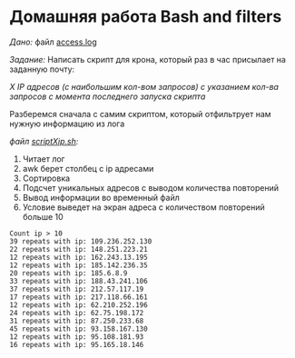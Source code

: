 # Домашняя работа Bash and filters
_Дано:_
файл [access.log](access.log)

_Задание:_
Написать скрипт для крона, который раз в час присылает на заданную почту:

_X IP адресов (с наибольшим кол-вом запросов) с указанием кол-ва запросов c момента последнего запуска скрипта_

Разберемся сначала с самим скриптом, который отфильтрует нам нужную информацию из лога

_файл [scriptXip.sh](scriptXip.sh):_

1. Читает лог
2. awk берет столбец с ip адресами
3. Сортировка
4. Подсчет уникальных адресов с выводом количества повторений
5. Вывод информации во временный файл
6. Условие выведет на экран адреса с количеством повторений больше 10

```out
Count ip > 10
39 repeats with ip: 109.236.252.130
22 repeats with ip: 148.251.223.21
12 repeats with ip: 162.243.13.195
12 repeats with ip: 185.142.236.35
20 repeats with ip: 185.6.8.9
33 repeats with ip: 188.43.241.106
37 repeats with ip: 212.57.117.19
17 repeats with ip: 217.118.66.161
12 repeats with ip: 62.210.252.196
24 repeats with ip: 62.75.198.172
31 repeats with ip: 87.250.233.68
45 repeats with ip: 93.158.167.130
12 repeats with ip: 95.108.181.93
16 repeats with ip: 95.165.18.146
```